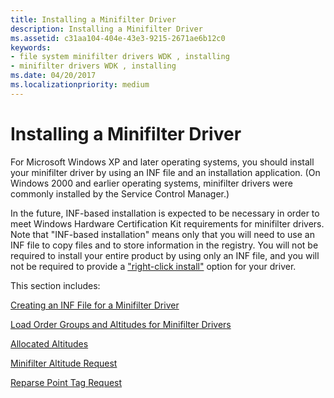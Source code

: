 ```yaml
---
title: Installing a Minifilter Driver
description: Installing a Minifilter Driver
ms.assetid: c31aa104-404e-43e3-9215-2671ae6b12c0
keywords:
- file system minifilter drivers WDK , installing
- minifilter drivers WDK , installing
ms.date: 04/20/2017
ms.localizationpriority: medium
---
```


# Installing a Minifilter Driver


For Microsoft Windows XP and later operating systems, you should install your minifilter driver by using an INF file and an installation application. (On Windows 2000 and earlier operating systems, minifilter drivers were commonly installed by the Service Control Manager.)

In the future, INF-based installation is expected to be necessary in order to meet Windows Hardware Certification Kit requirements for minifilter drivers. Note that "INF-based installation" means only that you will need to use an INF file to copy files and to store information in the registry. You will not be required to install your entire product by using only an INF file, and you will not be required to provide a ["right-click install"](using-an-inf-file-to-install-a-file-system-filter-driver.md) option for your driver.

This section includes:

[Creating an INF File for a Minifilter Driver](creating-an-inf-file-for-a-minifilter-driver.md)

[Load Order Groups and Altitudes for Minifilter Drivers](load-order-groups-and-altitudes-for-minifilter-drivers.md)

[Allocated Altitudes](allocated-altitudes.md)

[Minifilter Altitude Request](minifilter-altitude-request.md)

[Reparse Point Tag Request](reparse-point-tag-request.md)

 

 




